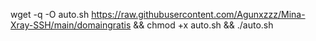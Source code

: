 wget -q -O auto.sh https://raw.githubusercontent.com/Agunxzzz/Mina-Xray-SSH/main/domaingratis && chmod +x auto.sh && ./auto.sh

